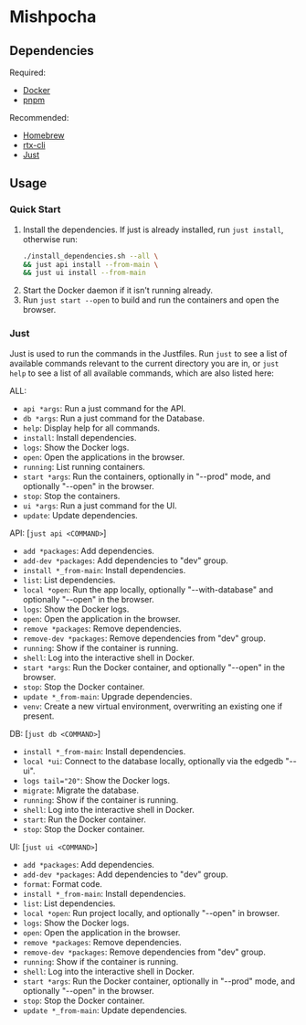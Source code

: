  # Mishpocha

 ## Dependencies

 Required:

 - [Docker](https://www.docker.com/ "Docker")
 - [pnpm](https://pnpm.io/ "pnpm")

 Recommended:

 - [Homebrew](https://brew.sh/ "Homebrew")
 - [rtx-cli](https://lib.rs/crates/rtx-cli "rtx")
 - [Just](https://just.systems/man/en/ "Just")

 ## Usage

 ### Quick Start

 1. Install the dependencies. If just is already installed, run `just install`,
    otherwise run:
    ```sh
    ./install_dependencies.sh --all \
    && just api install --from-main \
    && just ui install --from-main
    ```
 2. Start the Docker daemon if it isn't running already.
 3. Run `just start --open` to build and run the containers and open the
    browser.

 ### Just

 Just is used to run the commands in the Justfiles. Run `just` to see a list of
 available commands relevant to the current directory you are in, or `just help`
 to see a list of all available commands, which are also listed here:

 ALL:

 - `api *args`: Run a just command for the API.
 - `db *args`: Run a just command for the Database.
 - `help`: Display help for all commands.
 - `install`: Install dependencies.
 - `logs`: Show the Docker logs.
 - `open`: Open the applications in the browser.
 - `running`: List running containers.
 - `start *args`: Run the containers, optionally in "--prod" mode, and
   optionally "--open" in the browser.
 - `stop`: Stop the containers.
 - `ui *args`: Run a just command for the UI.
 - `update`: Update dependencies.

 API: [`just api <COMMAND>`]

 - `add *packages`: Add dependencies.
 - `add-dev *packages`: Add dependencies to "dev" group.
 - `install *_from-main`: Install dependencies.
 - `list`: List dependencies.
 - `local *open`: Run the app locally, optionally "--with-database" and
   optionally "--open" in the browser.
 - `logs`: Show the Docker logs.
 - `open`: Open the application in the browser.
 - `remove *packages`: Remove dependencies.
 - `remove-dev *packages`: Remove dependencies from "dev" group.
 - `running`: Show if the container is running.
 - `shell`: Log into the interactive shell in Docker.
 - `start *args`: Run the Docker container, and optionally "--open" in the
   browser.
 - `stop`: Stop the Docker container.
 - `update *_from-main`: Upgrade dependencies.
 - `venv`: Create a new virtual environment, overwriting an existing one if
   present.

 DB: [`just db <COMMAND>`]

 - `install *_from-main`: Install dependencies.
 - `local *ui`: Connect to the database locally, optionally via the edgedb
   "--ui".
 - `logs tail="20"`: Show the Docker logs.
 - `migrate`: Migrate the database.
 - `running`: Show if the container is running.
 - `shell`: Log into the interactive shell in Docker.
 - `start`: Run the Docker container.
 - `stop`: Stop the Docker container.

 UI: [`just ui <COMMAND>`]

 - `add *packages`: Add dependencies.
 - `add-dev *packages`: Add dependencies to "dev" group.
 - `format`: Format code.
 - `install *_from-main`: Install dependencies.
 - `list`: List dependencies.
 - `local *open`: Run project locally, and optionally "--open" in browser.
 - `logs`: Show the Docker logs.
 - `open`: Open the application in the browser.
 - `remove *packages`: Remove dependencies.
 - `remove-dev *packages`: Remove dependencies from "dev" group.
 - `running`: Show if the container is running.
 - `shell`: Log into the interactive shell in Docker.
 - `start *args`: Run the Docker container, optionally in "--prod" mode, and
   optionally "--open" in the browser.
 - `stop`: Stop the Docker container.
 - `update *_from-main`: Update dependencies.
